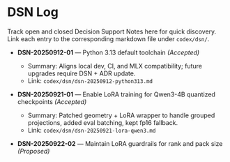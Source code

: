 # DSN Log

Track open and closed Decision Support Notes here for quick discovery. Link each entry to the corresponding markdown file under `codex/dsn/`.

- **DSN-20250912-01** — Python 3.13 default toolchain *(Accepted)*
  - Summary: Aligns local dev, CI, and MLX compatibility; future upgrades require DSN + ADR update.
  - Link: `codex/dsn/dsn-20250912-python313.md`

- **DSN-20250921-01** — Enable LoRA training for Qwen3-4B quantized checkpoints *(Accepted)*
  - Summary: Patched geometry + LoRA wrapper to handle grouped projections, added eval batching, kept fp16 fallback.
  - Link: `codex/dsn/dsn-20250921-lora-qwen3.md`

- **DSN-20250922-02** — Maintain LoRA guardrails for rank and pack size *(Proposed)*
